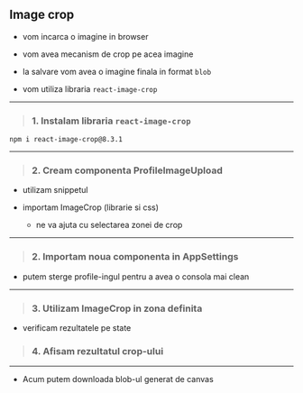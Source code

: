 
## Image crop

- vom incarca o imagine in browser
- vom avea mecanism de crop pe acea imagine
- la salvare vom avea o imagine finala in format `blob`

- vom utiliza libraria `react-image-crop`

---

> ### 1. Instalam libraria `react-image-crop`

`npm i react-image-crop@8.3.1`

---

> ### 2. Cream componenta ProfileImageUpload

- utilizam snippetul 

- importam ImageCrop (librarie si css)
    - ne va ajuta cu selectarea zonei de crop


---

> ### 2. Importam noua componenta in AppSettings

- putem sterge profile-ingul pentru a avea o consola mai clean



---


> ### 3. Utilizam ImageCrop in zona definita


- verificam rezultatele pe state


> ### 4. Afisam rezultatul crop-ului

---

- Acum putem downloada blob-ul generat de canvas

